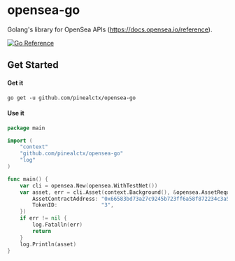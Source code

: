 # opensea-go

Golang's library for OpenSea APIs (https://docs.opensea.io/reference).

[![Go Reference](https://pkg.go.dev/badge/github.com/pinealctx/opensea-go.svg)](https://pkg.go.dev/github.com/pinealctx/opensea-go)

## Get Started

#### Get it

```shell
go get -u github.com/pinealctx/opensea-go
```

#### Use it

```go
package main

import (
	"context"
	"github.com/pinealctx/opensea-go"
	"log"
)

func main() {
	var cli = opensea.New(opensea.WithTestNet())
	var asset, err = cli.Asset(context.Background(), &opensea.AssetRequest{
		AssetContractAddress: "0x66583bd73a27c9245b723ff6a58f872234c3a50a",
		TokenID:              "3",
	})
	if err != nil {
		log.Fatalln(err)
		return
	}
	log.Println(asset)
}
```